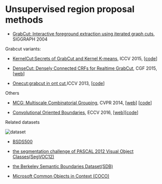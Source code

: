 # Unsupervised region proposal methods 

* [GrabCut: Interactive foreground extraction using iterated graph cuts](https://cvg.ethz.ch/teaching/cvl/2012/grabcut-siggraph04.pdf), SIGGRAPH 2004

Grabcut variants: 

* [KernelCut:Secrets of GrabCut and Kernel K-means](https://www.cv-foundation.org/openaccess/content_iccv_2015/papers/Tang_Secrets_of_GrabCut_ICCV_2015_paper.pdf), ICCV 2015, \[[code](https://github.com/meng-tang/KernelCut_ICCV15)\]

* [DenseCut: Densely Connected CRFs for Realtime GrabCut](http://mftp.mmcheng.net/Papers/DenseCut.pdf), CGF 2015, \[[web](http://mmcheng.net/densecut/)\]

* [Onecut:grabcut in ont cut](http://www.csd.uwo.ca/~ygorelic/iccv13_one_cut.pdf),ICCV 2013, \[[code](https://github.com/meng-tang/OneCut)\] 

Others

* [MCG: Multiscale Combinatorial Grouping](https://arxiv.org/abs/1503.00848), CVPR 2014, \[[web](https://www2.eecs.berkeley.edu/Research/Projects/CS/vision/grouping/mcg/)\] \[[code](https://github.com/jponttuset/mcg)\]

* [Convolutional Oriented Boundaries](https://arxiv.org/abs/1701.04658), ECCV 2016, \[[web](http://www.vision.ee.ethz.ch/~cvlsegmentation/cob/)\]\[[code](https://github.com/kmaninis/COB)\]

Related datasets

![dataset]('./img/dataset.PNG')

* [BSDS500](https://www2.eecs.berkeley.edu/Research/Projects/CS/vision/grouping/resources.html)

* [the segmentation challenge of PASCAL 2012 Visual Object Classes\(SegVOC12\)](http://host.robots.ox.ac.uk/pascal/VOC/)

* [the Berkeley Semantic Boundaries Dataset\(SDB\)](http://home.bharathh.info/pubs/codes/SBD/download.html) 

* [Microsoft Common Objects in Context \(COCO\)](http://cocodataset.org/) 
